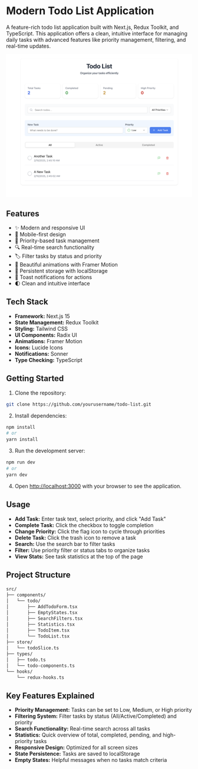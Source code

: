 # Modern Todo List Application

A feature-rich todo list application built with Next.js, Redux Toolkit, and TypeScript. This application offers a clean, intuitive interface for managing daily tasks with advanced features like priority management, filtering, and real-time updates.

![Todo List App Screenshot](./public/image.png)

## Features

- ✨ Modern and responsive UI
- 📱 Mobile-first design
- 🎯 Priority-based task management
- 🔍 Real-time search functionality
- 🏷️ Filter tasks by status and priority
- 🎨 Beautiful animations with Framer Motion
- 💾 Persistent storage with localStorage
- 🔔 Toast notifications for actions
- 🌓 Clean and intuitive interface

## Tech Stack

- **Framework:** Next.js 15
- **State Management:** Redux Toolkit
- **Styling:** Tailwind CSS
- **UI Components:** Radix UI
- **Animations:** Framer Motion
- **Icons:** Lucide Icons
- **Notifications:** Sonner
- **Type Checking:** TypeScript

## Getting Started

1. Clone the repository:
```bash
git clone https://github.com/yourusername/todo-list.git
```

2. Install dependencies:
```bash
npm install
# or
yarn install
```

3. Run the development server:
```bash
npm run dev
# or
yarn dev
```

4. Open [http://localhost:3000](http://localhost:3000) with your browser to see the application.

## Usage

- **Add Task:** Enter task text, select priority, and click "Add Task"
- **Complete Task:** Click the checkbox to toggle completion
- **Change Priority:** Click the flag icon to cycle through priorities
- **Delete Task:** Click the trash icon to remove a task
- **Search:** Use the search bar to filter tasks
- **Filter:** Use priority filter or status tabs to organize tasks
- **View Stats:** See task statistics at the top of the page

## Project Structure

```
src/
├── components/
│   └── todo/
│       ├── AddTodoForm.tsx
│       ├── EmptyStates.tsx
│       ├── SearchFilters.tsx
│       ├── Statistics.tsx
│       ├── TodoItem.tsx
│       └── TodoList.tsx
├── store/
│   └── todoSlice.ts
├── types/
│   ├── todo.ts
│   └── todo-components.ts
└── hooks/
    └── redux-hooks.ts
```

## Key Features Explained

- **Priority Management:** Tasks can be set to Low, Medium, or High priority
- **Filtering System:** Filter tasks by status (All/Active/Completed) and priority
- **Search Functionality:** Real-time search across all tasks
- **Statistics:** Quick overview of total, completed, pending, and high-priority tasks
- **Responsive Design:** Optimized for all screen sizes
- **State Persistence:** Tasks are saved to localStorage
- **Empty States:** Helpful messages when no tasks match criteria
